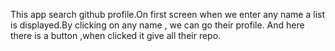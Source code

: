 This app search github profile.On first screen when we enter any name a list is displayed.By clicking on any name , 
we can go their profile.
And here there is a button ,when clicked it give all their repo.
